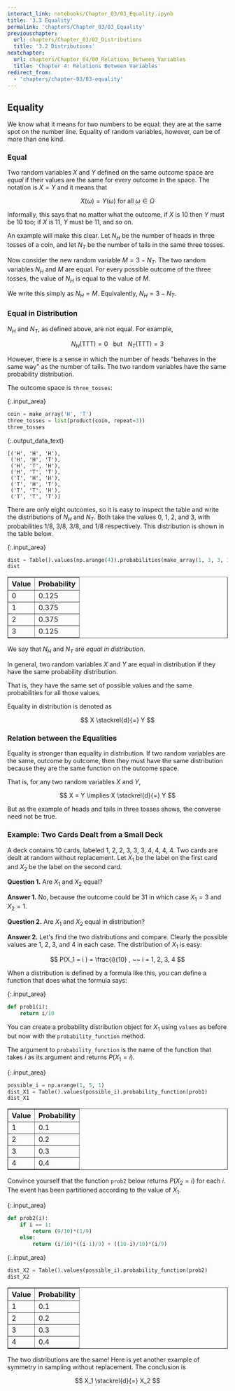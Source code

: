 ```yaml
---
interact_link: notebooks/Chapter_03/03_Equality.ipynb
title: '3.3 Equality'
permalink: 'chapters/Chapter_03/03_Equality'
previouschapter:
  url: chapters/Chapter_03/02_Distributions
  title: '3.2 Distributions'
nextchapter:
  url: chapters/Chapter_04/00_Relations_Between_Variables
  title: 'Chapter 4: Relations Between Variables'
redirect_from:
  - 'chapters/chapter-03/03-equality'
---
```


## Equality

We know what it means for two numbers to be equal: they are at the same spot on the number line. Equality of random variables, however, can be of more than one kind.

### Equal
Two random variables $X$ and $Y$ defined on the same outcome space are *equal* if their values are the same for every outcome in the space. The notation is $X = Y$ and it means that

$$
X(\omega) = Y(\omega) \text{ for all } \omega \in \Omega
$$

Informally, this says that no matter what the outcome, if $X$ is 10 then $Y$ must be 10 too; if $X$ is 11, $Y$ must be 11, and so on.

An example will make this clear. Let $N_H$ be the number of heads in three tosses of a coin, and let $N_T$ be the number of tails in the same three tosses. 

Now consider the new random variable $M = 3 - N_T$. The two random variables $N_H$ and $M$ are equal. For every possible outcome of the three tosses, the value of $N_H$ is equal to the value of $M$.

We write this simply as $N_H = M$. Equivalently, $N_H = 3 - N_T$.

### Equal in Distribution
$N_H$ and $N_T$, as defined above, are not equal. For example,

$$
N_H(\text{TTT}) = 0 ~~~ \text{but} ~~~ N_T(\text{TTT}) = 3
$$ 

However, there is a sense in which the number of heads "behaves in the same way" as the number of tails. The two random variables have the same probability distribution.

The outcome space is `three_tosses`:



{:.input_area}
```python
coin = make_array('H', 'T')
three_tosses = list(product(coin, repeat=3))
three_tosses
```





{:.output_data_text}
```
[('H', 'H', 'H'),
 ('H', 'H', 'T'),
 ('H', 'T', 'H'),
 ('H', 'T', 'T'),
 ('T', 'H', 'H'),
 ('T', 'H', 'T'),
 ('T', 'T', 'H'),
 ('T', 'T', 'T')]
```



There are only eight outcomes, so it is easy to inspect the table and write the distributions of $N_H$ and $N_T$. Both take the values 0, 1, 2, and 3, with probabilities 1/8, 3/8, 3/8, and 1/8 respectively. This distribution is shown in the table below.



{:.input_area}
```python
dist = Table().values(np.arange(4)).probabilities(make_array(1, 3, 3, 1)/8)
dist
```





<div markdown="0">
<table border="1" class="dataframe">
    <thead>
        <tr>
            <th>Value</th> <th>Probability</th>
        </tr>
    </thead>
    <tbody>
        <tr>
            <td>0    </td> <td>0.125      </td>
        </tr>
        <tr>
            <td>1    </td> <td>0.375      </td>
        </tr>
        <tr>
            <td>2    </td> <td>0.375      </td>
        </tr>
        <tr>
            <td>3    </td> <td>0.125      </td>
        </tr>
    </tbody>
</table>
</div>



We say that $N_H$ and $N_T$ are *equal in distribution*. 

In general, two random variables $X$ and $Y$ are equal in distribution if they have the same probability distribution. 

That is, they have the same set of possible values and the same probabilities for all those values. 

Equality in distribution is denoted as

$$
X \stackrel{d}{=} Y
$$

### Relation between the Equalities
Equality is stronger than equality in distribution. If two random variables are the same, outcome by outcome, then they must have the same distribution because they are the same function on the outcome space. 

That is, for any two random variables $X$ and $Y$,

$$
X = Y \implies X \stackrel{d}{=} Y
$$

But as the example of heads and tails in three tosses shows, the converse need not be true.

### Example: Two Cards Dealt from a Small Deck
A deck contains 10 cards, labeled 1, 2, 2, 3, 3, 3, 4, 4, 4, 4. Two cards are dealt at random without replacement. Let $X_1$ be the label on the first card and $X_2$ be the label on the second card.

**Question 1.** Are $X_1$ and $X_2$ equal?

**Answer 1.** No, because the outcome could be 31 in which case $X_1 = 3$ and $X_2 = 1$.

**Question 2.** Are $X_1$ and $X_2$ equal in distribution?

**Answer 2.** Let's find the two distributions and compare. Clearly the possible values are 1, 2, 3, and 4 in each case. The distribution of $X_1$ is easy: 

$$
P(X_1 = i ) = \frac{i}{10} , ~~ i = 1, 2, 3, 4
$$

When a distribution is defined by a formula like this, you can define a function that does what the formula says:



{:.input_area}
```python
def prob1(i):
    return i/10
```


You can create a probability distribution object for $X_1$ using `values` as before but now with the `probability_function` method.

The argument to `probability_function` is the name of the function that takes $i$ as its argument and returns $P(X_1 = i)$.



{:.input_area}
```python
possible_i = np.arange(1, 5, 1)
dist_X1 = Table().values(possible_i).probability_function(prob1)
dist_X1
```





<div markdown="0">
<table border="1" class="dataframe">
    <thead>
        <tr>
            <th>Value</th> <th>Probability</th>
        </tr>
    </thead>
    <tbody>
        <tr>
            <td>1    </td> <td>0.1        </td>
        </tr>
        <tr>
            <td>2    </td> <td>0.2        </td>
        </tr>
        <tr>
            <td>3    </td> <td>0.3        </td>
        </tr>
        <tr>
            <td>4    </td> <td>0.4        </td>
        </tr>
    </tbody>
</table>
</div>



Convince yourself that the function `prob2` below returns $P(X_2 = i)$ for each $i$. The event has been partitioned according to the value of $X_1$.



{:.input_area}
```python
def prob2(i):
    if i == 1:
        return (9/10)*(1/9)
    else:
        return (i/10)*((i-1)/9) + ((10-i)/10)*(i/9)
```




{:.input_area}
```python
dist_X2 = Table().values(possible_i).probability_function(prob2)
dist_X2
```





<div markdown="0">
<table border="1" class="dataframe">
    <thead>
        <tr>
            <th>Value</th> <th>Probability</th>
        </tr>
    </thead>
    <tbody>
        <tr>
            <td>1    </td> <td>0.1        </td>
        </tr>
        <tr>
            <td>2    </td> <td>0.2        </td>
        </tr>
        <tr>
            <td>3    </td> <td>0.3        </td>
        </tr>
        <tr>
            <td>4    </td> <td>0.4        </td>
        </tr>
    </tbody>
</table>
</div>



The two distributions are the same! Here is yet another example of symmetry in sampling without replacement. The conclusion is

$$
X_1 \stackrel{d}{=} X_2
$$
